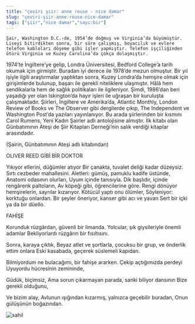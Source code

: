 ```yaml
---
title: "çeviri şiir: anne rouse - nice damar"
slug: "çeviri-şiir-anne-rouse-nice-damar"
tags: ["şiir","nice damar","sayı:bir"]
---
```


	Şair, Washington D.C.›de, 1954’de doğmuş ve Virginia’da büyümüştür. Liseyi bitirdikten sonra, bir süre çalışmış, boyacılık ve evlere telefon kabloları döşeme gibi işler yapmıştır. Telefon işçiliğinden ötürü Virginia ve Kuzey Carolina’da çokça dolaşmıştır.
1974’te İngiltere’ye gelip, Londra Üniversitesi, Bedford College’a tarih okumak için girmiştir. Buradan iyi derece ile 1978’de mezun olmuştur. Bir yıl işiyle ilgili araştırmalar yaptıktan sonra, Kuzey Londra’da hemşire olmak için girişimlerde bulunup, başarı ile gerekli niteliklere ulaşmıştır. Hâlâ hem sendikalarla hem de sağlık politikaları ile ilgileniyor. Şimdi, 1986’dan beri yaşadığı yer olan Iskington’da hayır işleri ile uğraşan bir kuruluşta çalışmaktadır.
Şiirleri, İngiltere ve Amerika’da, Atlantic Monthly, London Review of Books ve The Observer gibi dergilerde çıkıp, The Independent ve Washington Post’da yazıları yayınlanıyor. Bu arada şiirlerinden bir kısmını Carol Rumens, Yeni Kadın Şairler adlı antolojisine almıştır. İlk kitabı olan Günbatımının Ateşi de Şiir Kitapları Derneği’nin salık verdiği kitaplar arasındadır.

(Şairin, Günbatımının Ateşi adlı kitabından)

OLIVER REED GİBİ BİR DOKTOR

Yıkıyor ellerini, düğümler atıyor
Bir çanakta, tuvalet deliği kadar düzeysiz.
Sırtı cezbeder mahallesini.
Aletleri: gümüş, pamuklu kadife üstünde,
Anatomi odasının olurları,
Uyum içinde tanısıyla.
Dik başlıdır, içinde rengârenk paltoların,
Av köpeği gibi, öğrencilerine göre.
Rengi dönüyor hemşirelerin, sayrılar kızarıyor.
Kötücül yaptı onu ölümler,
Söyleniyor: korktuğu onlardan.
Bir şeyler öneriyor, kanser gibi acı ve yavan
Sert bir içki ya da bir düello.

FAHİŞE

Korunduk rüzgârdan, güvenli bir limanda.
Yolcular, şık giysileriyle önemli adamlar
Bekliyorlardı rüzgârın bir fısıltısını.

Sonra, karaya çıktık,
Beyaz atlet ve şortlarla, çocuksu bir grup, ve önderlik ettim onlara
Eski kasabada, geçerek süslemeli kapıdan.

Bilmiyordum ne bulacağımı, bir fahişe ararken.
Çekip açtığımızda perdeyi
Uyuyordu hücresinin zemininde,

Güdük, biçimsiz,
Ama sorun çıkarmayan parada, sanki biliyor dansının
Bize gerekli olduğunu,

Ve bizim alay,
Avlunun ışığından kızarmış, yalnızca geçebilir buradan,
Onun gülüşünün boğazından.

![sahil](/img/ky01_06_zaferyalcinpinar.jpg)
